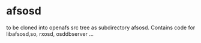 afsosd
======

to be cloned into openafs src tree as subdirectory afsosd. Contains code for libafsosd,so, rxosd, osddbserver ...

